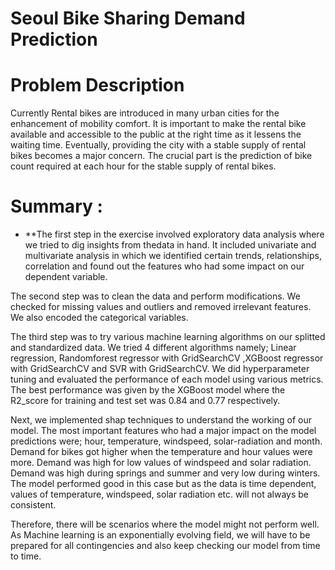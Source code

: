 # Seoul Bike Sharing Demand Prediction
# Problem Description
  Currently Rental bikes are introduced in many urban cities for the enhancement of mobility comfort. It is important to make the rental bike available and accessible to   the public at the right time as it lessens the waiting time. Eventually, providing the city with a stable supply of rental bikes becomes a major concern. The crucial     part is the prediction of bike count required at each hour for the stable supply of rental bikes.
# Summary :
   * **The first step in the exercise involved exploratory data analysis where we tried to dig insights from thedata in hand. It included univariate and multivariate            analysis in which we identified certain trends, relationships, correlation and found out the features who had some impact on our dependent variable.
  
   The second step was to clean the data and perform modifications. We checked for missing values and outliers and removed irrelevant features. We also encoded the          categorical variables.
   
   The third step was to try various machine learning algorithms on our splitted and standardized data. We tried 4 different algorithms namely; Linear regression,          Randomforest regressor with GridSearchCV ,XGBoost regressor with GridSearchCV and SVR with GridSearchCV. We did hyperparameter tuning and evaluated the performance      of each model using various metrics. The best performance was given by the XGBoost model where the R2_score for training and test set was 0.84 and 0.77                  respectively.       
   
   Next, we implemented shap techniques to understand the working of our model. The most important features who had a major impact on the model predictions were; hour,      temperature, windspeed, solar-radiation and month. Demand for bikes got higher when the temperature and hour values were more. Demand was high for low values of          windspeed and solar radiation. Demand was high during springs and summer and very low during winters. The model performed good in this case but as the data is time      dependent, values of temperature, windspeed, solar radiation etc. will not always be consistent.
   
   Therefore, there will be scenarios where the model might not perform well. As Machine learning is an exponentially evolving field, we will have to be prepared for all    contingencies and also keep checking our model from time to time.
